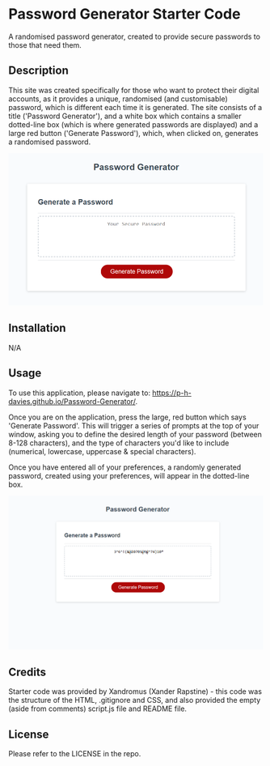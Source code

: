 # Password Generator Starter Code
A randomised password generator, created to provide secure passwords to those that need them.


## Description

This site was created specifically for those who want to protect their digital accounts, as it provides a unique, randomised (and customisable) password, which is different each time it is generated. The site consists of a title ('Password Generator'), and a white box which contains a smaller dotted-line box (which is where generated passwords are displayed) and a large red button ('Generate Password'), which, when clicked on, generates a randomised password.

![screenshot of application](./Assets/application-ss.png)

## Installation

N/A


## Usage
To use this application, please navigate to: https://p-h-davies.github.io/Password-Generator/. 

Once you are on the application, press the large, red button which says 'Generate Password'. This will trigger a series of prompts at the top of your window, asking you to define the desired length of your password (between 8-128 characters), and the type of characters you'd like to include (numerical, lowercase, uppercase & special characters). 

Once you have entered all of your preferences, a randomly generated password, created using your preferences, will appear in the dotted-line box.

![screenshot of application with password generated](./Assets/Screenshot.png)

## Credits

Starter code was provided by Xandromus (Xander Rapstine) - this code was the structure of the HTML, .gitignore and CSS, and also provided the empty (aside from comments) script.js file and README file.


## License

Please refer to the LICENSE in the repo.